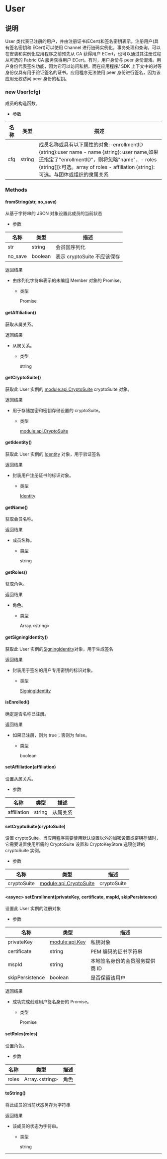 # User

## 说明

User 类代表已注册的用户，并由注册证书(ECert)和签名密钥表示。注册用户(具有签名密钥和 ECert)可以使用 Channel 进行链码实例化，事务处理和查询。可以在安装和实例化应用程序之前预先从 CA 获得用户 ECert，也可以通过其注册过程从可选的 Fabric CA 服务获得用户 ECert。有时，用户身份与 peer 身份混淆。用户身份代表签名功能，因为它可以访问私钥，而在应用程序/ SDK 上下文中的对等身份仅具有用于验证签名的证书。应用程序无法使用 peer 身份进行签名，因为该应用无权访问 peer 身份的私钥。

### new User(cfg)

成员的构造函数。

- 参数

| 名称 | 类型   | 描述                                                                                                                                                                                                                                 |
| ---- | ------ | ------------------------------------------------------------------------------------------------------------------------------------------------------------------------------------------------------------------------------------ |
| cfg  | string | 成员名称或具有以下属性的对象:-enrollmentID {string}:user name - name {string}: user name,如果还指定了"enrollmentID"，则将忽略"name"，\- roles {string[]}:可选。array of roles - affiliation {string}:可选。与团体或组织的隶属关系 |

### Methods

#### fromString(str, no_save)

从基于字符串的 JSON 对象设置此成员的当前状态

- 参数

| 名称    | 类型    | 描述                        |
| ------- | ------- | --------------------------- |
| str     | string  | 会员国序列化                |
| no_save | boolean | 表示 cryptoSuite 不应该保存 |

返回结果

- 由序列化字符串表示的未编组 Member 对象的 Promise。

  - 类型

    Promise

#### getAffiliation()

获取从属关系。

返回结果

- 从属关系。

  - 类型

    string

#### getCryptoSuite()

获取此 User 实例的 [module:api.CryptoSuite](https://hyperledger.github.io/fabric-sdk-node/release-1.4/module-api.CryptoSuite.html) cryptoSuite 对象。

返回结果

- 用于存储加密和密钥存储设置的 cryptoSuite。

  - 类型

    [module:api.CryptoSuite](https://hyperledger.github.io/fabric-sdk-node/release-1.4/module-api.CryptoSuite.html)

#### getIdentity()

获取此 User 实例的 [Identity](https://hyperledger.github.io/fabric-sdk-node/release-1.4/global.html#Identity) 对象，用于验证签名

返回结果

- 封装用户注册证书的标识对象。

  - 类型

    [Identity](https://hyperledger.github.io/fabric-sdk-node/release-1.4/global.html#Identity)

#### getName()

获取会员名称。

返回结果

- 成员名称。

  - 类型

    string

#### getRoles()

获取角色。

返回结果

- 角色。

  - 类型

    Array.&lt;string&gt;

#### getSigningIdentity()

获取此 User 实例的[SigningIdentity](https://hyperledger.github.io/fabric-sdk-node/release-1.4/SigningIdentity.html)对象，用于生成签名

返回结果

- 封装用于签名的用户专用密钥的标识对象。

  - 类型

    [SigningIdentity](https://hyperledger.github.io/fabric-sdk-node/release-1.4/SigningIdentity.html)

#### isEnrolled()

确定是否名称已注册。

返回结果

- 如果已注册，则为 true；否则为 false。

  - 类型

    boolean

#### setAffiliation(affiliation)

设置从属关系。

- 参数

| 名称        | 类型   | 描述     |
| ----------- | ------ | -------- |
| affiliation | string | 从属关系 |

#### setCryptoSuite(cryptoSuite)

设置 cryptoSuite。当应用程序需要使用默认设置以外的加密设置或密钥存储时，它需要设置使用所需的 CryptoSuite 设置和 CryptoKeyStore 选项创建的 cryptoSuite 实例。

- 参数

| 名称        | 类型                                                                                                            | 描述        |
| ----------- | --------------------------------------------------------------------------------------------------------------- | ----------- |
| cryptoSuite | [module:api.CryptoSuite](https://hyperledger.github.io/fabric-sdk-node/release-1.4/module-api.CryptoSuite.html) | cryptoSuite |

#### &lt;async&gt; setEnrollment(privateKey, certificate, mspId, skipPersistence)

设置此 User 实例的注册对象

- 参数

| 名称            | 类型                                                                                            | 描述                            |
| --------------- | ----------------------------------------------------------------------------------------------- | ------------------------------- |
| privateKey      | [module:api.Key](https://hyperledger.github.io/fabric-sdk-node/release-1.4/module-api.Key.html) | 私钥对象                        |
| certificate     | string                                                                                          | PEM 编码的证书字符串            |
| mspId           | string                                                                                          | 本地签名身份的会员服务提供商 ID |
| skipPersistence | boolean                                                                                         | 是否保留该用户                  |

返回结果

- 成功完成创建用户签名身份的 Promise。

  - 类型

    Promise

#### setRoles(roles)

设置角色。

- 参数

| 名称  | 类型                 | 描述 |
| ----- | -------------------- | ---- |
| roles | Array.&lt;string&gt; | 角色 |

#### toString()

将此成员的当前状态另存为字符串

返回结果

- 该成员的状态为字符串。

  - 类型

    string

---

